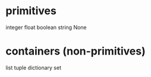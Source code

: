 # primitives
integer
float
boolean
string
None

# containers (non-primitives)
list
tuple
dictionary
set